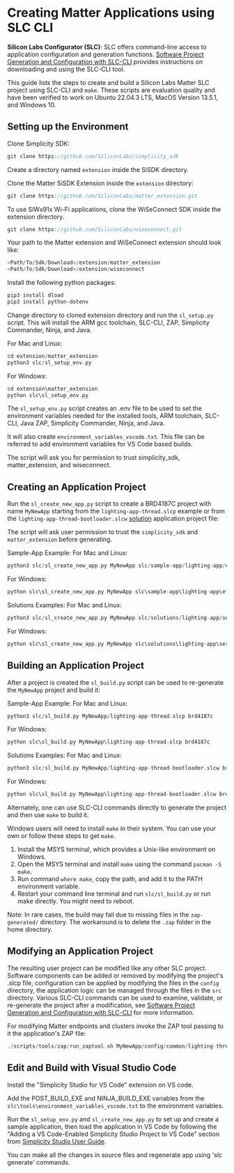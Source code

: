 # Creating Matter Applications using SLC CLI

**Silicon Labs Configurator (SLC)**: SLC offers command-line access to application configuration and generation functions. [Software Project Generation and Configuration with SLC-CLI](https://docs.silabs.com/simplicity-studio-5-users-guide/latest/ss-5-users-guide-tools-slc-cli/) provides instructions on downloading and using the SLC-CLI tool.

This guide lists the steps to create and build a Silicon Labs Matter SLC project using SLC-CLI and `make`. These scripts are evaluation quality and have been verified to work on Ubuntu 22.04.3 LTS, MacOS Version 13.5.1, and Windows 10.

## Setting up the Environment

Clone Simplicity SDK:

```C
git clone https://github.com/SiliconLabs/simplicity_sdk
```

Create a directory named `extension` inside the SiSDK directory.

Clone the  Matter SiSDK Extension inside the `extension` directory:

```C
git clone https://github.com/SiliconLabs/matter_extension.git
```

To use SiWx91x Wi-Fi applications, clone the WiSeConnect SDK inside the extension directory.

```C
git clone https://github.com/SiliconLabs/wiseconnect.git
```

Your path to the Matter extension and WiSeConnect extension should look like:

```C
<Path/To/Sdk/Download>/extension/matter_extension
<Path/To/Sdk/Download>/extension/wiseconnect
```

Install the following python packages:

```C
pip3 install dload
pip3 install python-dotenv  
```

Change directory to cloned extension directory and run the `sl_setup.py` script. This will install the ARM gcc toolchain, SLC-CLI, ZAP, Simplicity Commander, Ninja, and Java.

For Mac and Linux:

```C
cd extension/matter_extension
python3 slc/sl_setup_env.py
```

For Windows:

```C
cd extension\matter_extension
python slc\sl_setup_env.py
```

The `sl_setup_env.py` script creates an .env file to be used to set the environment variables needed for the installed tools, ARM toolchain, SLC-CLI, Java ZAP, Simplicity Commander, Ninja, and Java.

It will also create `environment_variables_vscode.txt`. This file can be referred to add environment variables for VS Code based builds.

The script will ask you for permission to trust simplicity_sdk, matter_extension, and wiseconnect.

## Creating an Application Project

Run the `sl_create_new_app.py` script to create a BRD4187C project with name `MyNewApp` starting from the `lighting-app-thread.slcp` example or from the `lighting-app-thread-bootloader.slcw` [solution](../sld248-matter-overview-guides/matter-solutions.md) application project file:

The script will ask user permission to trust the `simplicity_sdk` and `matter_extension` before generating.

Sample-App Example:
For Mac and Linux:

```C
python3 slc/sl_create_new_app.py MyNewApp slc/sample-app/lighting-app/efr32/lighting-app-thread.slcp brd4187c
```

For Windows:

```C
python slc\sl_create_new_app.py MyNewApp slc\sample-app\lighting-app\efr32\lighting-app-thread.slcp brd4187c
```

Solutions Examples: 
For Mac and Linux:

```C
python3 slc/sl_create_new_app.py MyNewApp slc/solutions/lighting-app/series-2/lighting-app-thread-bootloader.slcw brd4187c
```

For Windows:

```C
python slc\sl_create_new_app.py MyNewApp slc\solutions\lighting-app\series-2\lighting-app-thread-bootloader.slcw brd4187c
```

## Building an Application Project

After a project is created the `sl_build.py` script can be used to re-generate the `MyNewApp` project and build it:

Sample-App Example:
For Mac and Linux:

```C
python3 slc/sl_build.py MyNewApp/lighting-app-thread.slcp brd4187c
```

For Windows:

```C
python slc\sl_build.py MyNewApp\lighting-app-thread.slcp brd4187c
```

Solutions Examples:
For Mac and Linux:

```C
python3 slc/sl_build.py MyNewApp/lighting-app-thread-bootloader.slcw brd4187c
```

For Windows:

```C
python slc\sl_build.py MyNewApp\lighting-app-thread-bootloader.slcw brd4187c
```


Alternately, one can use SLC-CLI commands directly to generate the project and then use `make` to build it.

Windows users will need to install `make` in their system. You can use your own or follow these steps to get `make`.

1. Install the MSYS terminal, which provides a Unix-like environment on Windows.
2. Open the MSYS terminal and install `make` using the command `pacman -S make`.
3. Run command `where make`, copy the path, and add it to the PATH environment variable.
4. Restart your command line terminal and run `slc/sl_build.py` or run make directly. You might need to reboot.

Note: In rare cases, the build may fail due to missing files in the `zap-generated/` directory. The workaround is to delete the `.zap` folder in the home directory.

## Modifying an Application Project

The resulting user project can be modified like any other SLC project. Software components can be added or removed by modifying the project's .slcp file, configuration can be applied by modifying the files in the `config` directory, the application logic can be managed through the files in the `src` directory. Various SLC-CLI commands can be used to examine, validate, or re-generate the project after a modification, see [Software Project Generation and Configuration with SLC-CLI](https://docs.silabs.com/simplicity-studio-5-users-guide/latest/ss-5-users-guide-tools-slc-cli/) for more information.

For modifying Matter endpoints and clusters invoke the ZAP tool passing to it the application's ZAP file:

```C
./scripts/tools/zap/run_zaptool.sh MyNewApp/config/common/lighting-thread-app.zap
```

## Edit and Build with Visual Studio Code

Install the "Simplicity Studio for VS Code" extension on VS code.

Add the POST_BUILD_EXE and NINJA_BUILD_EXE variables from the `slc\tools\environment_variables_vscode.txt` to the environment variables.

Run the `sl_setup_env.py` and `sl_create_new_app.py` to set up and create a sample application, then load the application in VS Code by following the "Adding a VS Code-Enabled Simplicity Studio Project to VS Code" section from [Simplicity Studio User Guide](https://docs.silabs.com/simplicity-studio-5-users-guide/latest/ss-5-users-guide-tools-slc-cli/).

You can make all the changes in source files and regenerate app using 'slc generate' commands.
